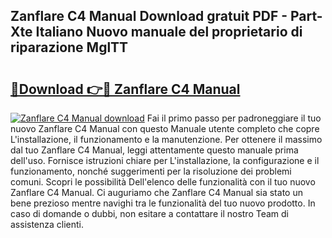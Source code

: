 ## Zanflare C4 Manual Download gratuit PDF - Part-Xte Italiano Nuovo manuale del proprietario di riparazione MglTT

# <h2><a href="http://dfekr1f.blite.top/?on=Zanflare+C4+Manual">🔗Download 👉🔴 Zanflare C4 Manual</a></h2>

[![Zanflare C4 Manual download](https://i.imgur.com/lujVjoI.png)](http://dfekr1f.blite.top/?on=Zanflare+C4+Manual)
Fai il primo passo per padroneggiare il tuo nuovo Zanflare C4 Manual con questo Manuale utente completo che copre L'installazione, il funzionamento e la manutenzione. Per ottenere il massimo dal tuo Zanflare C4 Manual, leggi attentamente questo manuale prima dell'uso. Fornisce istruzioni chiare per L'installazione, la configurazione e il funzionamento, nonché suggerimenti per la risoluzione dei problemi comuni. Scopri le possibilità Dell'elenco delle funzionalità con il tuo nuovo Zanflare C4 Manual. Ci auguriamo che Zanflare C4 Manual sia stato un bene prezioso mentre navighi tra le funzionalità del tuo nuovo prodotto. In caso di domande o dubbi, non esitare a contattare il nostro Team di assistenza clienti.
